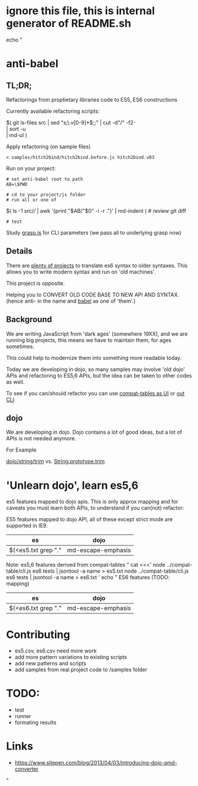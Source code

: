 # ignore this file, this is internal generator of README.sh

echo "
# anti-babel

## TL;DR;
Refactorings from proptietary libraries code to ES5, ES6 constructions 

Currently available refactoring scripts:

$(
	git ls-files src | sed "s;\.v[0-9]*$;;" | cut -d"/" -f2- \
	| sort -u \
	| md-ul
)

Apply refactoring (on sample files)

	< samples/hitch2bind/hitch2bind.before.js hitch2bind.v03

Run on your project:
	
	# set anti-babel root to path
	AB=\$PWD

	# cd to your project/js folder
	# run all or one of

$(
	ls -1 src/*/* | awk '{print "$AB/"$0" -i -r ."}' | md-indent
)
	# review
	git diff

	# test

Study [grasp.js](http://www.graspjs.com/) for CLI parameters (we pass all to underlying grasp now)

## Details

There are [plenty of projects](https://github.com/addyosmani/es6-tools) to translate es6 syntax to older syntaxes.
This allows you to write modern syntax and run on 'old machines'.

This project is opposite.

Helping you to 
CONVERT OLD CODE BASE TO NEW API AND SYNTAX.
(hence anti- in the name and [babel](https://babeljs.io) as one of 'them'.)

## Background

We are writing JavaScript from 'dark ages' (somewhere 19XX), and 
we are running big projects, this means we have to maintain them,
for ages sometimes.

This could help to modernize them into something more readable today.

Today we are developing in dojo, so many samples may involve 'old dojo' APIs and 
refactoring to ES5,6 APIs, but the idea can be taken to other codes as well.

To see if you can/should refactor you can use [compat-tables as UI](https://kangax.github.io/compat-table/es6/) 
or [out CLI](https://github.com/gratex/compat-table)


## dojo

We are developing in dojo.
Dojo contains a lot of good ideas, but a lot of APIs is not needed anymore.

For Example 

[dojo/string/trim](https://dojotoolkit.org/reference-guide/1.7/dojo/string/trim.html) vs.
[String.prototype.trim](https://developer.mozilla.org/en-US/docs/Web/JavaScript/Reference/Global_Objects/String/Trim) 


# 'Unlearn dojo', learn es5,6

es5 features mapped to dojo apis. This is only approx mapping and
for caveats you must learn both APIs, to understand if you can(not) refactor:

ES5 features mapped to dojo API, all of these except strict mode are supported in IE9.

es | dojo
---|-----
$(<es5.txt grep "." | md-escape-emphasis | tr "\t" "|" | sed "s;|$;|-;" )

Note: es5,6 features derived from compat-tables
"
cat <<<'
	node ../compat-table/cli.js es6 tests | jsontool -a name > es5.txt
	node ../compat-table/cli.js es6 tests | jsontool -a name > es6.txt
'
echo "
ES6 features (TODO: mapping)

es | dojo
---|-----
$(<es6.txt grep "." | md-escape-emphasis | tr "\t" "|" | sed "s;$;|-;" )

# Contributing

- es5.csv, es6.csv need more work
- add more pattern variations to existing scripts
- add new patterns and scripts
- add samples from real project code to /samples folder

# TODO:

- test
- runner
- formating results

# Links

- <https://www.sitepen.com/blog/2013/04/03/introducing-dojo-amd-converter>

"









	









